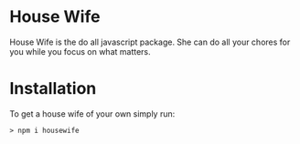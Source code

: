 # House Wife
House Wife is the do all javascript package. She can do all your chores for you while you focus on what matters.

# Installation
To get a house wife of your own simply run:
```console
> npm i housewife
```
